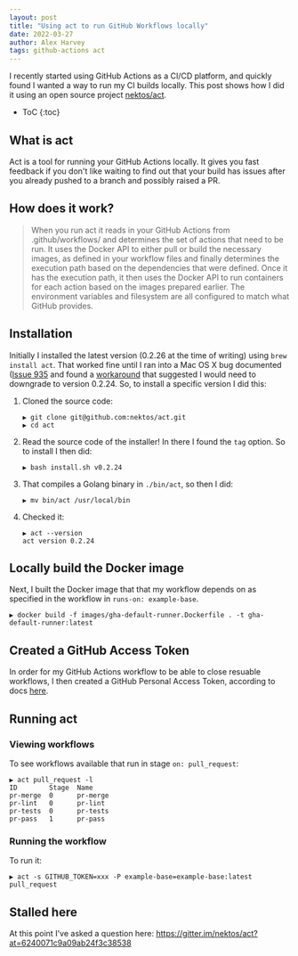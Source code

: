 ```yaml
---
layout: post
title: "Using act to run GitHub Workflows locally"
date: 2022-03-27
author: Alex Harvey
tags: github-actions act
---
```


I recently started using GitHub Actions as a CI/CD platform, and quickly found I wanted a way to run my CI builds locally. This post shows how I did it using an open source project [nektos/act](https://github.com/nektos/act).

- ToC
{:toc}

## What is act

Act is a tool for running your GitHub Actions locally. It gives you fast feedback if you don't like waiting to find out that your build has issues after you already pushed to a branch and possibly raised a PR.

## How does it work?

> When you run act it reads in your GitHub Actions from .github/workflows/ and determines the set of actions that need to be run. It uses the Docker API to either pull or build the necessary images, as defined in your workflow files and finally determines the execution path based on the dependencies that were defined. Once it has the execution path, it then uses the Docker API to run containers for each action based on the images prepared earlier. The environment variables and filesystem are all configured to match what GitHub provides.

## Installation

Initially I installed the latest version (0.2.26 at the time of writing) using `brew install act`. That worked fine until I ran into a Mac OS X bug documented ([Issue 935](https://github.com/nektos/act/issues/935) and found a [workaround](https://github.com/nektos/act/issues/935#issuecomment-999707633) that suggested I would need to downgrade to version 0.2.24. So, to install a specific version I did this:

1. Cloned the source code:
    ```text
    ▶ git clone git@github.com:nektos/act.git                            
    ▶ cd act
    ```
1. Read the source code of the installer! In there I found the `tag` option. So to install I then did:
    ```text
    ▶ bash install.sh v0.2.24
    ```
1. That compiles a Golang binary in `./bin/act`, so then I did:
    ```text
    ▶ mv bin/act /usr/local/bin
    ```
1. Checked it:
    ```text
    ▶ act --version
    act version 0.2.24
    ```

## Locally build the Docker image

Next, I built the Docker image that that my workflow depends on as specified in the workflow in `runs-on: example-base`.

```text
▶ docker build -f images/gha-default-runner.Dockerfile . -t gha-default-runner:latest
```

## Created a GitHub Access Token

In order for my GitHub Actions workflow to be able to close resuable workflows, I then created a GitHub Personal Access Token, according to docs [here](https://docs.github.com/en/authentication/keeping-your-account-and-data-secure/creating-a-personal-access-token).

## Running act

### Viewing workflows

To see workflows available that run in stage `on: pull_request`:

```text
▶ act pull_request -l
ID        Stage  Name
pr-merge  0      pr-merge
pr-lint   0      pr-lint
pr-tests  0      pr-tests
pr-pass   1      pr-pass
```

### Running the workflow

To run it:

```text
▶ act -s GITHUB_TOKEN=xxx -P example-base=example-base:latest pull_request  
```

## Stalled here

At this point I've asked a question here: https://gitter.im/nektos/act?at=6240071c9a09ab24f3c38538
